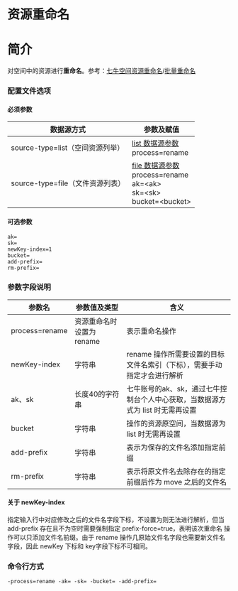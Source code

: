 # 资源重命名

# 简介
对空间中的资源进行**重命名**。参考：[七牛空间资源重命名](https://developer.qiniu.com/kodo/api/1288/move)/[批量重命名](https://developer.qiniu.com/kodo/api/1250/batch)

### 配置文件选项

#### 必须参数
|数据源方式|参数及赋值|  
|--------|-----|  
|source-type=list（空间资源列举）|[list 数据源参数](listbucket.md) <br> process=rename |  
|source-type=file（文件资源列表）|[file 数据源参数](fileinput.md) <br> process=rename <br> ak=\<ak\> <br> sk=\<sk\> <br> bucket=\<bucket\> |  

#### 可选参数
```
ak=
sk=
newKey-index=1
bucket= 
add-prefix=
rm-prefix=
```

### 参数字段说明
|参数名|参数值及类型 | 含义|  
|-----|-------|-----|  
|process=rename| 资源重命名时设置为rename| 表示重命名操作|  
|newKey-index| 字符串| rename 操作所需要设置的目标文件名索引（下标），需要手动指定才会进行解析|  
|ak、sk|长度40的字符串|七牛账号的ak、sk，通过七牛控制台个人中心获取，当数据源方式为 list 时无需再设置|  
|bucket| 字符串| 操作的资源原空间，当数据源为 list 时无需再设置|  
|add-prefix| 字符串| 表示为保存的文件名添加指定前缀|  
|rm-prefix| 字符串| 表示将原文件名去除存在的指定前缀后作为 move 之后的文件名|  

#### 关于 newKey-index
指定输入行中对应修改之后的文件名字段下标，不设置为则无法进行解析，但当 add-prefix 存在且不为空时需要强制指定 prefix-force=true，表明该次重命名
操作可以只添加文件名前缀。由于 rename 操作几原始文件名字段也需要新文件名字段，因此 newKey 下标和 key字段下标不可相同。  

### 命令行方式
```
-process=rename -ak= -sk= -bucket= -add-prefix=
```
